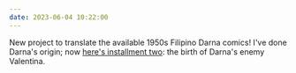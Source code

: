 ```yaml
---
date: 2023-06-04 10:22:00
---
```


New project to translate the available 1950s Filipino Darna comics! I've done Darna's origin; now [here's installment two](https://multoghost.wordpress.com/2023/06/03/1950s-darna-the-birth-of-valentina/): the birth of Darna's enemy Valentina.
